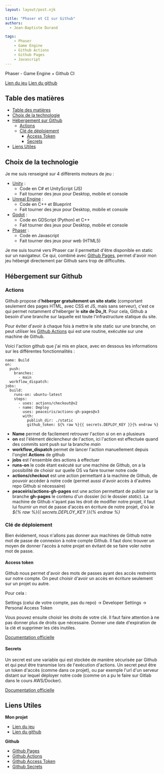 ```yaml
---
layout: layout/post.njk

title: "Phaser et CI sur Github"
authors:
  - Jean-Baptiste Durand

tags:
    - Phaser
    - Game Engine
    - Github Actions
    - Github Pages
    - Javascript
---
```


<!-- début résumé -->
Phaser - Game Engine + Github CI
<!-- fin résumé -->

[Lien du jeu](https://jean-baptiste-dp.github.io/PhaserEscapeRoom/)
[Lien du github](https://github.com/Jean-Baptiste-DP/PhaserEscapeRoom)

<h2 id="toc"> Table des matières </h2>

- [Table des matières](#toc)
- [Choix de la technologie](#h1)
- [Hébergement sur Github](#h2)
  - [Actions](#h2-1)
  - [Clé de déploiement](#h2-2)
    - [Access Token](#h2-2-1)
    - [Secrets](#h2-2-2)
- [Liens Utiles](#liens)

<h2 id="h1">Choix de la technologie</h2>


Je me suis renseigné sur 4 différents moteurs de jeu : 
- [Unity](https://unity.com/) : 
  - Code en C# et UnityScript (JS)
  - Fait tourner des jeux pour Desktop, mobile et console
- [Unreal Engine](https://www.unrealengine.com/en-US) : 
  - Code en C++ et Blueprint
  - Fait tourner des jeux pour Desktop, mobile et console
- [Godot](https://godotengine.org/) : 
  - Code en GDScript (Python) et C++
  - Fait tourner des jeux pour Desktop, mobile et console
- [Phaser](https://phaser.io/) :
  - Code en Javascript
  - Fait tourner des jeux pour web (HTML5)

Je me suis tourné vers Phaser car il permettait d'être disponible en static sur un navigateur. Ce qui, combiné avec [Github Pages](https://pages.github.com/), permet d'avoir mon jeu hébergé directement par Github sans trop de difficultés.

<h2 id="h2"> Hébergement sur Github</h2>

<h3 id="h2-1">Actions</h3>

Github propose d'**héberger gratuitement un site static** (comportant seulement des pages HTML, avec CSS et JS, mais sans serveur), c'est ce qui permet notamment d'héberger le **site de Do_It**. Pour cela, Github a besoin d'une branche sur laquelle est toute l'infrastructure statique du site.

Pour éviter d'avoir à chaque fois à mettre le site static sur une branche, on peut utiliser les [Github Actions](https://docs.github.com/en/actions/learn-github-actions/understanding-github-actions#:~:text=GitHub%20Actions%20is%20a%20continuous,merged%20pull%20requests%20to%20production.) qui est une routine, exécutée sur une machine de Github.

Voici l'action github que j'ai mis en place, avec en dessous les informations sur les différentes fonctionnalités : 

```text
name: Build
on:
  push:
    branches:
      - main
  workflow_dispatch:
jobs:
  build:
    runs-on: ubuntu-latest
    steps:
      - uses: actions/checkout@v2
      - name: Deploy
        uses: peaceiris/actions-gh-pages@v3
        with:
          publish_dir: ./static
          github_token: ${% raw %}{{ secrets.DEPLOY_KEY }}{% endraw %}
```

- **Name** permet de facilement retrouver l'action si on en a plusieurs
- **on** est l'élément déclencheur de l'action, ici l'action est effectuée quand des commits sont push sur la branche *main*
- **workflow_dispatch** permet de lancer l'action manuellement depuis l'onglet **Actions** de github
- **jobs** est l'ensemble des actions à effectuer
- **runs-on** le code étant exécuté sur une machine de Github, on a la possibilité de choisir sur quelle OS va faire tourner notre code
- **actions/checkout** est une action permettant à la machine de Github, de pouvoir accéder à notre code (permet aussi d'avoir accès à d'autres repo Github si nécessaire)
- **peaceiris/actions-gh-pages** est une action permettant de publier sur la branche **gh-pages** le contenu d'un dossier (ici le dossier *static*). La machine de Github n'ayant pas les droit de modifier notre projet, il faut lui fournir un mot de passe d'accès en écriture de notre projet, d'où le *${% raw %}{{ secrets.DEPLOY_KEY }}{% endraw %}*

<h3 id="h2-2">Clé de déploiement</h3>

Bien évidement, nous n'allons pas donner aux machines de Github notre mot de passe de connexion à notre compte Github. Il faut donc trouver un moyen de donner l'accès à notre projet en évitant de se faire voler notre mot de passe.

<h4 id="h2-2-1">Access token</h4>

Github nous permet d'avoir des mots de passes ayant des accès restreints sur notre compte. On peut choisir d'avoir un accès en écriture seulement sur un projet ou autre.

Pour cela :

Settings (celui de votre compte, pas du repo) -> Developer Settings -> Personal Access Token


Vous pouvez ensuite choisir les droits de votre clé.
Il faut faire attention à ne pas donner plus de droits que nécessaire.
Donner une date d'expiration de la clé et supprimer les clés inutiles.

[Documentation officielle](https://docs.github.com/en/authentication/keeping-your-account-and-data-secure/creating-a-personal-access-token)

<h4 id="h2-2-2">Secrets</h4>

Un secret est une variable qui est stockée de manière sécurisée par Github et qui peut être transmise lors de l'exécution d'actions. Un secret peut être un token d'accès (comme dans ce projet), ou par exemple l'url d'un serveur distant sur lequel déployer notre code (comme on a pu le faire sur Gitlab dans le cours AWS/Docker).

[Documentation officielle](https://docs.github.com/en/actions/security-guides/encrypted-secrets)

<h2 id="liens">Liens Utiles </h2>

**Mon projet**
- [Lien du jeu](https://jean-baptiste-dp.github.io/PhaserEscapeRoom/)
- [Lien du github](https://github.com/Jean-Baptiste-DP/PhaserEscapeRoom)

**Github**
- [Github Pages](https://pages.github.com/)
- [Github Actions](https://docs.github.com/en/actions/learn-github-actions/understanding-github-actions#:~:text=GitHub%20Actions%20is%20a%20continuous,merged%20pull%20requests%20to%20production.)
- [Github Access Token](https://docs.github.com/en/authentication/keeping-your-account-and-data-secure/creating-a-personal-access-token)
- [Github Secrets](https://docs.github.com/en/actions/security-guides/encrypted-secrets)
